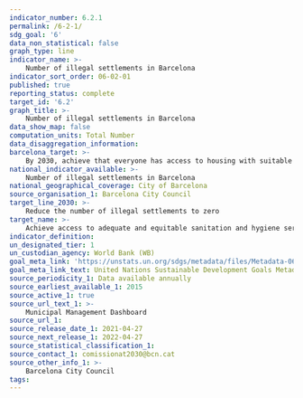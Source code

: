 ```yaml
---
indicator_number: 6.2.1
permalink: /6-2-1/
sdg_goal: '6'
data_non_statistical: false
graph_type: line
indicator_name: >-
    Number of illegal settlements in Barcelona
indicator_sort_order: 06-02-01
published: true
reporting_status: complete
target_id: '6.2'
graph_title: >-
    Number of illegal settlements in Barcelona
data_show_map: false
computation_units: Total Number
data_disaggregation_information: 
barcelona_target: >-
    By 2030, achieve that everyone has access to housing with suitable conditions of hygiene and salubrity
national_indicator_available: >-
    Number of illegal settlements in Barcelona
national_geographical_coverage: City of Barcelona
source_organisation_1: Barcelona City Council
target_line_2030: >-
    Reduce the number of illegal settlements to zero
target_name: >-
    Achieve access to adequate and equitable sanitation and hygiene services for all, and end open defecation, with special attention to the needs of women and girls, as well as people in vulnerable situations
indicator_definition:
un_designated_tier: 1
un_custodian_agency: World Bank (WB)
goal_meta_link: 'https://unstats.un.org/sdgs/metadata/files/Metadata-06-02-01.pdf'
goal_meta_link_text: United Nations Sustainable Development Goals Metadata (pdf 894kB)
source_periodicity_1: Data available annually
source_earliest_available_1: 2015
source_active_1: true
source_url_text_1: >-
    Municipal Management Dashboard 
source_url_1: 
source_release_date_1: 2021-04-27
source_next_release_1: 2022-04-27
source_statistical_classification_1: 
source_contact_1: comissionat2030@bcn.cat
source_other_info_1: >-
    Barcelona City Council
tags:
---
```

